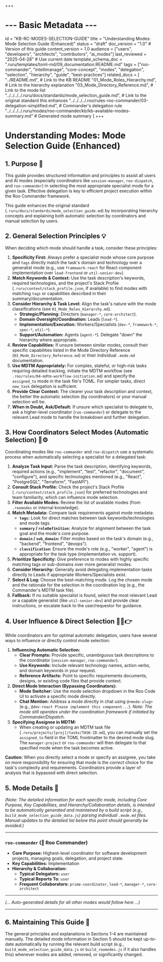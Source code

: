 +++
# --- Basic Metadata ---
id = "KB-RC-MODES-SELECTION-GUIDE"
title = "Understanding Modes: Mode Selection Guide (Enhanced)"
status = "draft"
doc_version = "1.0" # Version of this guide
content_version = 1.0
audience = ["users", "developers", "architects", "contributors", "ai_modes"]
last_reviewed = "2025-04-28" # Use current date
template_schema_doc = ".ruru/templates/toml-md/09_documentation.README.md"
tags = ["roo-commander", "intellimanage", "core-concept", "modes", "delegation", "selection", "hierarchy", "guide", "best-practices"]
related_docs = [
    "../README.md", # Link to the KB README
    "01_Mode_Roles_Hierarchy.md", # Link to the hierarchy explanation
    "03_Mode_Directory_Reference.md", # Link to the mode list
    "../../../../.ruru/docs/standards/mode_selection_guide.md", # Link to the original standard this enhances
    "../../../../.roo/rules-roo-commander/03-delegation-simplified.md", # Commander's delegation rule
    "../../../../.ruru/modes/roo-commander/kb/kb-available-modes-summary.md" # Generated mode summary
    ]
+++

# Understanding Modes: Mode Selection Guide (Enhanced)

## 1. Purpose 🎯

This guide provides structured information and principles to assist all users and AI modes (especially coordinators like `session-manager`, `roo-dispatch`, and `roo-commander`) in selecting the most appropriate specialist mode for a given task. Effective delegation is key to efficient project execution within the Roo Commander framework.

This guide enhances the original standard (`.ruru/docs/standards/mode_selection_guide.md`) by incorporating hierarchy concepts and explaining both automatic selection by coordinators and manual selection by users.

## 2. General Selection Principles 💡

When deciding which mode should handle a task, consider these principles:

1.  **Specificity First:** Always prefer a specialist mode whose core purpose and `tags` directly match the task's domain and technology over a generalist mode (e.g., use `framework-react` for React component implementation over `lead-frontend` or `util-senior-dev`).
2.  **Match Keywords & Context:** Use the task description's keywords, required technologies, and the project's Stack Profile (`.ruru/context/stack_profile.json`, if available) to find modes with matching `tags` or capabilities described in their summary/documentation.
3.  **Consider Hierarchy & Task Level:** Align the task's nature with the mode classifications (see `01_Mode_Roles_Hierarchy.md`).
    *   **Strategic/Planning:** Directors (`manager-*`, `core-architect`).
    *   **Domain Oversight/Coordination:** Leads (`lead-*`).
    *   **Implementation/Execution:** Workers/Specialists (`dev-*`, `framework-*`, `spec-*`, `util-*`).
    *   **Support/Automation:** Agents (`agent-*`).
    Delegate "down" the hierarchy where appropriate.
4.  **Review Capabilities:** If unsure between similar modes, consult their specific capabilities listed in the Mode Directory Reference (`03_Mode_Directory_Reference.md`) or their individual `.mode.md` documentation.
5.  **Use MDTM Appropriately:** For complex, stateful, or high-risk tasks requiring detailed tracking, initiate the MDTM workflow (see `.roo/rules/04-mdtm-workflow-initiation.md`) and specify the `assigned_to` mode in the task file's TOML. For simpler tasks, direct `new_task` delegation is sufficient.
6.  **Provide Clear Context:** The clearer your task description and context, the better the automatic selection (by coordinators) or your manual selection will be.
7.  **When in Doubt, Ask/Default:** If unsure which specialist to delegate to, ask a higher-level coordinator (`roo-commander`) or delegate to the relevant Lead mode to handle the breakdown and further delegation.

## 3. How Coordinators Select Modes (Automatic Selection) 🤖⚙️

Coordinating modes like `roo-commander` and `roo-dispatch` use a systematic process when automatically selecting a specialist for a delegated task:

1.  **Analyze Task Input:** Parse the task description, identifying keywords, required actions (e.g., "implement", "test", "refactor", "document", "configure"), and specific technologies mentioned (e.g., "React", "PostgreSQL", "Terraform", "FastAPI").
2.  **Consult Stack Profile:** Check the project's Stack Profile (`.ruru/context/stack_profile.json`) for preferred technologies and team familiarity, which can influence mode selection.
3.  **Filter Available Modes:** Review the list of available modes (from `.roomodes` or internal knowledge).
4.  **Match Metadata:** Compare task requirements against mode metadata:
    *   **`tags`:** Look for direct matches between task keywords/technologies and mode tags.
    *   **`summary` / `roleDefinition`:** Analyze for alignment between the task goal and the mode's core purpose.
    *   **`domain` / `sub_domain`:** Filter modes based on the task's domain (e.g., "backend", "frontend", "devops").
    *   **`classification`:** Ensure the mode's role (e.g., "worker", "agent") is appropriate for the task type (implementation vs. support).
5.  **Prioritize Specificity:** Give preference to modes with highly specific matching tags or sub-domains over more generalist modes.
6.  **Consider Hierarchy:** Generally avoid delegating implementation tasks directly to Leads if appropriate Workers/Specialists exist.
7.  **Select & Log:** Choose the best-matching mode. Log the chosen mode and the rationale for the selection in the coordination log (e.g., the Commander's MDTM task file).
8.  **Fallback:** If no suitable specialist is found, select the most relevant Lead or a capable generalist (like `util-senior-dev`) and provide clear instructions, or escalate back to the user/requestor for guidance.

## 4. User Influence & Direct Selection 🧑‍💻👉

While coordinators aim for optimal automatic delegation, users have several ways to influence or directly control mode selection:

1.  **Influencing Automatic Selection:**
    *   **Clear Prompts:** Provide specific, unambiguous task descriptions to the coordinator (`session-manager`, `roo-commander`).
    *   **Use Keywords:** Include relevant technology names, action verbs, and domain keywords in your request.
    *   **Reference Artifacts:** Point to specific requirements documents, designs, or existing code files that provide context.
2.  **Direct Mode Interaction (Bypassing Coordinators):**
    *   **Mode Switcher:** Use the mode selection dropdown in the Roo Code UI to activate a specific mode directly.
    *   **Chat Mention:** Address a mode directly in chat using `@<mode-slug>` (e.g., `@dev-react Please implement this component...`). *Note: The mode still operates under the coordination framework if initiated by Commander/Dispatch.*
3.  **Specifying Assignee in MDTM:**
    *   When creating or updating an MDTM task file (`.ruru/projects/[proj]/tasks/TASK-ID.md`), you can manually set the `assigned_to` field in the TOML frontmatter to the desired mode slug. The `manager-project` or `roo-commander` will then delegate to that specified mode when the task becomes active.

**Caution:** When you directly select a mode or specify an assignee, you take on more responsibility for ensuring that mode is the *correct* choice for the task's complexity and requirements. Coordinators provide a layer of analysis that is bypassed with direct selection.

## 5. Mode Details 📖

*(Note: The detailed information for each specific mode, including Core Purpose, Key Capabilities, and Hierarchy/Collaboration details, is intended to be automatically generated and maintained by a build script (e.g., `build_mode_selection_guide_data.js`) parsing individual `.mode.md` files. Manual updates to the detailed list below this point should generally be avoided.)*

---

### `roo-commander` (👑 Roo Commander)

*   **Core Purpose:** Highest-level coordinator for software development projects, managing goals, delegation, and project state.
*   **Key Capabilities:** Implementation
*   **Hierarchy & Collaboration:**
    *   **Typical Delegators:** `user`
    *   **Typical Reports To:** `user`
    *   **Frequent Collaborators:** `prime-coordinator`, `lead-*`, `manager-*`, `core-architect`

---

*(... Auto-generated details for all other modes would follow here ...)*

---

## 6. Maintaining This Guide 🔄

The general principles and explanations in Sections 1-4 are maintained manually. The detailed mode information in Section 5 should be kept up-to-date automatically by running the relevant build script (e.g., `build_mode_selection_guide_data.js` or `build_roomodes.js` if it also handles this) whenever modes are added, removed, or significantly changed.